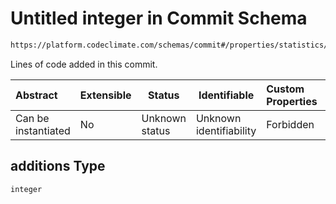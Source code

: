 # Untitled integer in Commit Schema

```txt
https://platform.codeclimate.com/schemas/commit#/properties/statistics/properties/additions
```

Lines of code added in this commit.


| Abstract            | Extensible | Status         | Identifiable            | Custom Properties | Additional Properties | Access Restrictions | Defined In                                                                      |
| :------------------ | ---------- | -------------- | ----------------------- | :---------------- | --------------------- | ------------------- | ------------------------------------------------------------------------------- |
| Can be instantiated | No         | Unknown status | Unknown identifiability | Forbidden         | Allowed               | none                | [Commit.schema.json\*](../../schemas/Commit.schema.json "open original schema") |

## additions Type

`integer`
